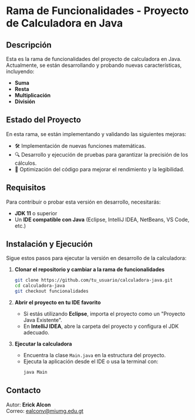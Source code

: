 # Rama de Funcionalidades - Proyecto de Calculadora en Java

## Descripción
Esta es la rama de funcionalidades del proyecto de calculadora en Java. Actualmente, se están desarrollando y probando nuevas características, incluyendo:
- **Suma**
- **Resta**
- **Multiplicación**
- **División**

## Estado del Proyecto
En esta rama, se están implementando y validando las siguientes mejoras:
- 🛠️ Implementación de nuevas funciones matemáticas.
- 🔍 Desarrollo y ejecución de pruebas para garantizar la precisión de los cálculos.
- 📌 Optimización del código para mejorar el rendimiento y la legibilidad.

## Requisitos
Para contribuir o probar esta versión en desarrollo, necesitarás:
- **JDK 11** o superior
- Un **IDE compatible con Java** (Eclipse, IntelliJ IDEA, NetBeans, VS Code, etc.)

## Instalación y Ejecución
Sigue estos pasos para ejecutar la versión en desarrollo de la calculadora:

1. **Clonar el repositorio y cambiar a la rama de funcionalidades**
   ```sh
   git clone https://github.com/tu_usuario/calculadora-java.git
   cd calculadora-java
   git checkout funcionalidades
   ```

2. **Abrir el proyecto en tu IDE favorito**
   - Si estás utilizando **Eclipse**, importa el proyecto como un "Proyecto Java Existente".
   - En **IntelliJ IDEA**, abre la carpeta del proyecto y configura el JDK adecuado.

3. **Ejecutar la calculadora**
   - Encuentra la clase `Main.java` en la estructura del proyecto.
   - Ejecuta la aplicación desde el IDE o usa la terminal con:
     ```sh
     java Main
     ```

## Contacto
Autor: **Erick Alcon**  
Correo: [ealconv@miumg.edu.gt](mailto:ealconv@miumg.edu.gt)